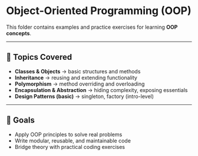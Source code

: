 # Object-Oriented Programming (OOP)  

This folder contains examples and practice exercises for learning **OOP concepts**.  

---

## 📂 Topics Covered  
- **Classes & Objects** → basic structures and methods  
- **Inheritance** → reusing and extending functionality  
- **Polymorphism** → method overriding and overloading  
- **Encapsulation & Abstraction** → hiding complexity, exposing essentials  
- **Design Patterns (basic)** → singleton, factory (intro-level)  

---

## 🎯 Goals  
- Apply OOP principles to solve real problems  
- Write modular, reusable, and maintainable code  
- Bridge theory with practical coding exercises  

